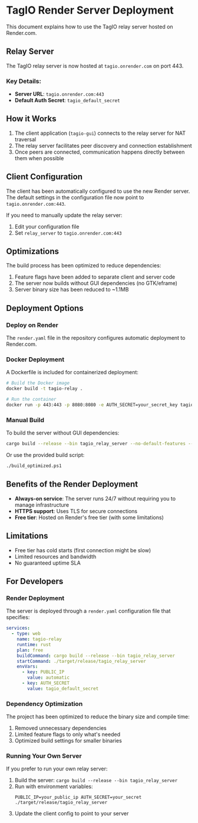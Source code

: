 # TagIO Render Server Deployment

This document explains how to use the TagIO relay server hosted on Render.com.

## Relay Server

The TagIO relay server is now hosted at `tagio.onrender.com` on port 443.

### Key Details:

- **Server URL**: `tagio.onrender.com:443`
- **Default Auth Secret**: `tagio_default_secret`

## How it Works

1. The client application (`tagio-gui`) connects to the relay server for NAT traversal
2. The relay server facilitates peer discovery and connection establishment
3. Once peers are connected, communication happens directly between them when possible

## Client Configuration

The client has been automatically configured to use the new Render server. The default settings in the configuration file now point to `tagio.onrender.com:443`.

If you need to manually update the relay server:

1. Edit your configuration file
2. Set `relay_server` to `tagio.onrender.com:443`

## Optimizations

The build process has been optimized to reduce dependencies:

1. Feature flags have been added to separate client and server code
2. The server now builds without GUI dependencies (no GTK/eframe)
3. Server binary size has been reduced to ~1.1MB

## Deployment Options

### Deploy on Render

The `render.yaml` file in the repository configures automatic deployment to Render.com.

### Docker Deployment

A Dockerfile is included for containerized deployment:

```bash
# Build the Docker image
docker build -t tagio-relay .

# Run the container
docker run -p 443:443 -p 8080:8080 -e AUTH_SECRET=your_secret_key tagio-relay
```

### Manual Build

To build the server without GUI dependencies:

```bash
cargo build --release --bin tagio_relay_server --no-default-features --features server
```

Or use the provided build script:

```bash
./build_optimized.ps1
```

## Benefits of the Render Deployment

- **Always-on service**: The server runs 24/7 without requiring you to manage infrastructure
- **HTTPS support**: Uses TLS for secure connections
- **Free tier**: Hosted on Render's free tier (with some limitations)

## Limitations

- Free tier has cold starts (first connection might be slow)
- Limited resources and bandwidth
- No guaranteed uptime SLA

## For Developers

### Render Deployment

The server is deployed through a `render.yaml` configuration file that specifies:

```yaml
services:
  - type: web
    name: tagio-relay
    runtime: rust
    plan: free
    buildCommand: cargo build --release --bin tagio_relay_server
    startCommand: ./target/release/tagio_relay_server
    envVars:
      - key: PUBLIC_IP
        value: automatic
      - key: AUTH_SECRET
        value: tagio_default_secret
```

### Dependency Optimization

The project has been optimized to reduce the binary size and compile time:

1. Removed unnecessary dependencies
2. Limited feature flags to only what's needed
3. Optimized build settings for smaller binaries

### Running Your Own Server

If you prefer to run your own relay server:

1. Build the server: `cargo build --release --bin tagio_relay_server`
2. Run with environment variables:
   ```
   PUBLIC_IP=your_public_ip AUTH_SECRET=your_secret ./target/release/tagio_relay_server
   ```
3. Update the client config to point to your server 